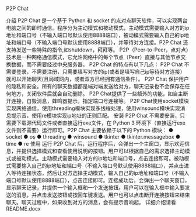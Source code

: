 P2P Chat

介绍
P2P Chat 是一个基于 Python 和 socket 的点对点聊天软件，可以实现两台电脑之间的即时通信。程序分为主动模式和被动模式，主动模式需要输入对方的ip地址和端口号（不输入端口号默认使用8888端口），被动模式需要输入自己的ip地址和端口号（不输入端口号默认使用8888端口），并等待对方连接。P2P Chat 还支持发送一些特殊的指令,如shutdown，拜拜等。
P2P（Peer-to-Peer，点对点）技术是一种网络通信模式，它允许网络中的每个节点（Peer）直接与其他节点交换数据，而不需要经过中央服务器。
P2P Chat 的特点有以下几点：
P2P Chat 不需要登录，不需要注册，只需要填写对方的ip(或者是填写自己ip等待对方连接）就可以开始聊天(且局域网内，或者双方已经拥有通信条件）。
P2P Chat 保护用户的隐私和安全。所有的聊天数据都是端对端发送给对方，聊天记录也不会保存在任何地方，关闭软件后就会自动删除。
P2P Chat提供了一些额外的功能，如自主断开连接，自毁消息，蜂鸣器提示，指定端口号连接等。
P2P Chat使用socket模块实现网络通信，使用threading模块实现多线程处理，使用winsound模块实现消息提示音，使用re模块实现ip地址的正则匹配。
安装
P2P Chat 不需要安装，只需要下载源代码文件或者直接运行exe文件，在 Python 3 环境下（直接运行exe文件则不需要）运行即可。P2P Chat 主要依赖于以下的 Python 模块：
●	socket
●	os
●	threading
●	winsound
●	tkinter
●	tkinter.messagebox
●	time
●	re
使用
运行 P2P Chat 后，运行程序后，会弹出一个主窗口，显示欢迎信息，并提供选择模式和查看使用说明的按钮。用户可以根据自己的需求选择主动模式或被动模式。主动模式需要输入对方的ip地址和端口号，点击连接即可。被动模式需要输入自己的ip地址和端口号（不输入端口号默认使用8888端口），并点击进入等待连接状态，然后让对方选择主动模式，输入自己的ip地址和端口号（不输入端口号默认使用8888端口），点击连接即可。连接成功后，会弹出一个聊天窗口，显示聊天记录，并提供一个输入框和一个发送按钮。用户可以在输入框中输入要发送的消息，并点击发送按钮或按回车键发送。用户也可以点击断开连接按钮来结束聊天。聊天过程中，如果收到对方的消息，会有提示音响起。
详细介绍请看README.docx
